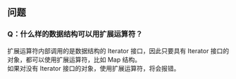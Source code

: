 ## 问题
### Q：什么样的数据结构可以用扩展运算符？
扩展运算符内部调用的是数据结构的 Iterator 接口，因此只要具有 Iterator 接口的对象，都可以使用扩展运算符，比如 Map 结构。  
如果对没有 Iterator 接口的对象，使用扩展运算符，将会报错。


